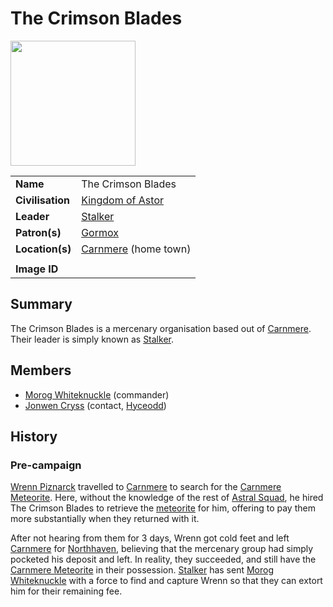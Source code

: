 # The Crimson Blades

<img src="https://raw.githubusercontent.com/jesskelsall/astarus-images/main/symbols/imageid.png" height="200" />

|||
| --- | --- |
| **Name** | The Crimson Blades | organisation.4
| **Civilisation** | [Kingdom of Astor](../../civilisations/kingdom-of-astor/kingdom-of-astor.md) |
| **Leader** | [Stalker](../../characters/stalker.md) |
| **Patron(s)** | [Gormox](../../gods/deities/gormox.md) |
| **Location(s)** | [Carnmere](../../places/settlements/towns/carnmere.md) (home town) |
|||
| **Image ID** | |

## Summary

The Crimson Blades is a mercenary organisation based out of [Carnmere](../../places/settlements/towns/carnmere.md). Their leader is simply known as [Stalker](../../characters/stalker.md).

## Members

- [Morog Whiteknuckle](../../characters/morog-whiteknuckle.md) (commander)
- [Jonwen Cryss](../../characters/jonwen-cryss.md) (contact, [Hyceodd](../../places/settlements/towns/hyceodd.md))

## History

### Pre-campaign

[Wrenn Piznarck](../../characters/wrenn-piznarck.md) travelled to [Carnmere](../../places/settlements/towns/carnmere.md) to search for the [Carnmere Meteorite](../../items/meteoric/meteorites/carnmere-meteorite.md). Here, without the knowledge of the rest of [Astral Squad](../government/astorrel/squads/astral-squad.md), he hired The Crimson Blades to retrieve the [meteorite](../../items/meteoric/meteorite.md) for him, offering to pay them more substantially when they returned with it.

After not hearing from them for 3 days, Wrenn got cold feet and left [Carnmere](../../places/settlements/towns/carnmere.md) for [Northhaven](../../places/settlements/cities/northhaven.md), believing that the mercenary group had simply pocketed his deposit and left. In reality, they succeeded, and still have the [Carnmere Meteorite](../../items/meteoric/meteorites/carnmere-meteorite.md) in their possession. [Stalker](../../characters/stalker.md) has sent [Morog Whiteknuckle](../../characters/morog-whiteknuckle.md) with a force to find and capture Wrenn so that they can extort him for their remaining fee.
